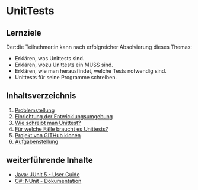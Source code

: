 # UnitTests

## Lernziele
Der:die Teilnehmer:in kann nach erfolgreicher Absolvierung dieses Themas:
- Erklären, was Unittests sind.
- Erklären, wozu Unittests ein MUSS sind.
- Erklären, wie man herausfindet, welche Tests notwendig sind.
- Unittests für seine Programme schreiben.

## Inhaltsverzeichnis

1. [Problemstellung](contents/01-problemstellung.md)
1. [Einrichtung der Entwicklungsumgebung](contents/02-einrichtung-entwicklungsumgebung.md)
1. [Wie schreibt man Unittest?](contents/03-unittests-schreiben.md)
1. [Für welche Fälle braucht es Unittests?](contents/04-anwendungsfaelle.md)
1. [Projekt von GITHub klonen](contents/05-cloneprojectfromgithub.md)
1. [Aufgabenstellung](contents/XX-aufgabenstellung.md)

## weiterführende Inhalte

* [Java: JUnit 5 - User Guide](https://junit.org/junit5/docs/current/user-guide/)
* [C#: NUnit - Dokumentation](https://docs.nunit.org/)
